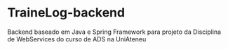 # TraineLog-backend
Backend baseado em Java e Spring Framework para projeto da Disciplina de WebServices do curso de ADS na UniAteneu
